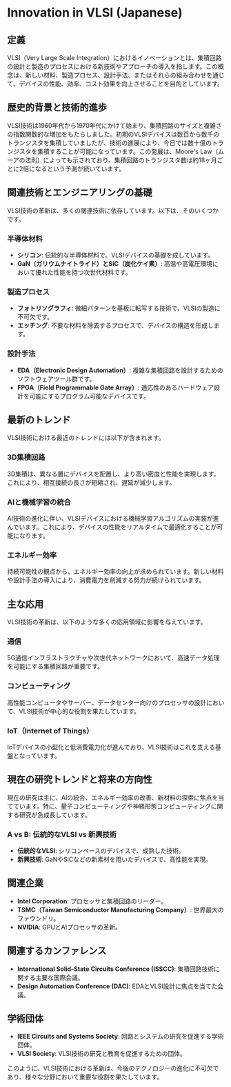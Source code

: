 # Innovation in VLSI (Japanese)

## 定義
VLSI（Very Large Scale Integration）におけるイノベーションとは、集積回路の設計と製造のプロセスにおける新技術やアプローチの導入を指します。この概念は、新しい材料、製造プロセス、設計手法、またはそれらの組み合わせを通じて、デバイスの性能、効率、コスト効果を向上させることを目的としています。

## 歴史的背景と技術的進歩
VLSI技術は1960年代から1970年代にかけて始まり、集積回路のサイズと複雑さの指数関数的な増加をもたらしました。初期のVLSIデバイスは数百から数千のトランジスタを集積していましたが、技術の進展により、今日では数十億のトランジスタを集積することが可能になっています。この発展は、Moore's Law（ムーアの法則）によっても示されており、集積回路のトランジスタ数は約18ヶ月ごとに2倍になるという予測が続いています。

## 関連技術とエンジニアリングの基礎
VLSI技術の革新は、多くの関連技術に依存しています。以下は、そのいくつかです。

### 半導体材料
- **シリコン**: 伝統的な半導体材料で、VLSIデバイスの基礎を成しています。
- **GaN（ガリウムナイトライド）とSiC（炭化ケイ素）**: 高温や高電圧環境において優れた性能を持つ次世代材料です。

### 製造プロセス
- **フォトリソグラフィ**: 微細パターンを基板に転写する技術で、VLSIの製造に不可欠です。
- **エッチング**: 不要な材料を除去するプロセスで、デバイスの構造を形成します。

### 設計手法
- **EDA（Electronic Design Automation）**: 複雑な集積回路を設計するためのソフトウェアツール群です。
- **FPGA（Field Programmable Gate Array）**: 適応性のあるハードウェア設計を可能にするプログラム可能なデバイスです。

## 最新のトレンド
VLSI技術における最近のトレンドには以下が含まれます。

### 3D集積回路
3D集積は、異なる層にデバイスを配置し、より高い密度と性能を実現します。これにより、相互接続の長さが短縮され、遅延が減少します。

### AIと機械学習の統合
AI技術の進化に伴い、VLSIデバイスにおける機械学習アルゴリズムの実装が進んでいます。これにより、デバイスの性能をリアルタイムで最適化することが可能になります。

### エネルギー効率
持続可能性の観点から、エネルギー効率の向上が求められています。新しい材料や設計手法の導入により、消費電力を削減する努力が続けられています。

## 主な応用
VLSI技術の革新は、以下のような多くの応用領域に影響を与えています。

### 通信
5G通信インフラストラクチャや次世代ネットワークにおいて、高速データ処理を可能にする集積回路が重要です。

### コンピューティング
高性能コンピュータやサーバー、データセンター向けのプロセッサの設計において、VLSI技術が中心的な役割を果たしています。

### IoT（Internet of Things）
IoTデバイスの小型化と低消費電力化が進んでおり、VLSI技術はこれを支える基盤となっています。

## 現在の研究トレンドと将来の方向性
現在の研究は主に、AIの統合、エネルギー効率の改善、新材料の探索に焦点を当てています。特に、量子コンピューティングや神経形態コンピューティングに関する研究が急成長しています。

### A vs B: 伝統的なVLSI vs 新興技術
- **伝統的なVLSI**: シリコンベースのデバイスで、成熟した技術。
- **新興技術**: GaNやSiCなどの新素材を用いたデバイスで、高性能を実現。

## 関連企業
- **Intel Corporation**: プロセッサと集積回路のリーダー。
- **TSMC（Taiwan Semiconductor Manufacturing Company）**: 世界最大のファウンドリ。
- **NVIDIA**: GPUとAIプロセッサの革新。

## 関連するカンファレンス
- **International Solid-State Circuits Conference (ISSCC)**: 集積回路技術に関する主要な国際会議。
- **Design Automation Conference (DAC)**: EDAとVLSI設計に焦点を当てた会議。

## 学術団体
- **IEEE Circuits and Systems Society**: 回路とシステムの研究を促進する学術団体。
- **VLSI Society**: VLSI技術の研究と教育を促進するための団体。

このように、VLSI技術における革新は、今後のテクノロジーの進化に不可欠であり、様々な分野において重要な役割を果たしています。